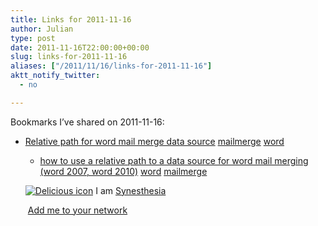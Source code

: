 ```yaml
---
title: Links for 2011-11-16
author: Julian
type: post
date: 2011-11-16T22:00:00+00:00
slug: links-for-2011-11-16 
aliases: ["/2011/11/16/links-for-2011-11-16"]
aktt_notify_twitter:
  - no

---
```

Bookmarks I&#8217;ve shared on 2011-11-16:

  * [Relative path for word mail merge data source][1] 
    [mailmerge][2] [word][3] </li> 
    
      * [how to use a relative path to a data source for word mail merging (word 2007, word 2010)][4] 
        [word][3] [mailmerge][2] </li> </ul> 
        
        <p class="deliciouslink">
          <a href="https://del.icio.us/synesthesia" title="See all my bookmarks on del.icio.us"><img src="https://www.synesthesia.co.uk/images/deliciousicon.jpg" alt="Delicious icon" /></a>&nbsp;I am <a href="https://del.icio.us/synesthesia" title="See all my bookmarks on del.icio.us">Synesthesia</a>
        </p>
        
        <p class="deliciouslink">
          <a href="https://del.icio.us/network?add=synesthesia" title="Add me to your del.icio.us network"><img src="https://www.synesthesia.co.uk/images/add.gif" alt="" /></a>&nbsp;<a href="https://del.icio.us/network?add=synesthesia" title="Add me to your del.icio.us network">Add me to your network</a>
        </p>

 [1]: https://help.wugnet.com/office/Ralative-path-data-source-ftopict1043113.html
 [2]: https://www.delicious.com/synesthesia/mailmerge
 [3]: https://www.delicious.com/synesthesia/word
 [4]: https://devblog.alexsapps.com/2011/08/how-to-use-relative-path-to-data-source.html